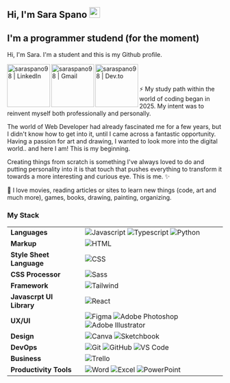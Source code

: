 ## Hi, I'm Sara Spano <img src="https://media.giphy.com/media/hvRJCLFzcasrR4ia7z/giphy.gif" width="25px">


## I'm a programmer studend (for the moment)

Hi, I'm Sara. I'm a student and this is my Github profile. 

<div>
<p>
  <img align="left" alt="saraspano98 | LinkedIn" width="100px" src="https://cdn.vectorstock.com/i/2000v/99/09/linkedin-social-media-icon-template-vector-22339909.avif" />
  <img align="left" alt="saraspano98 | Gmail" width="100px" src="https://cdn.vectorstock.com/i/2000v/56/12/gmail-logo-symbol-vector-46335612.avif" />
  <img align="left" alt="saraspano98 | Dev.to" width="100px" src="https://cdn.vectorstock.com/i/500p/14/99/web-developer-design-vector-5881499.avif" />
</p>
</div>

<br>
<br>


⚡ My study path within the world of coding began in 2025. My intent was to reinvent myself both professionally and personally. 

The world of Web Developer had already fascinated me for a few years, but I didn't know how to get into it, until I came across a fantastic opportunity. Having a passion for art and drawing, I wanted to look more into the digital world.. and here I am! This is my beginning. 

Creating things from scratch is something I've always loved to do and putting personality into it is that touch that pushes everything to transform it towards a more interesting and curious eye. This is me. ✨

🌱 I love movies, reading articles or sites to learn new things (code, art and much more), games, books, drawing, painting, organizing.


### My Stack

| | |
|---|---|
| **Languages** | ![Javascript](https://img.shields.io/badge/-JavaScript-EDD222?style=flat&logo=javascript&logoColor=white) ![Typescript](https://img.shields.io/badge/-TypeScript-3178C6?style=flat&logo=typescript&logoColor=white) ![Python](https://img.shields.io/badge/-Python-3776AB?style=flat&logo=python&logoColor=white) |
| **Markup** | ![HTML](https://img.shields.io/badge/-HTML5-E34F26?style=flat&logo=html5&logoColor=white) |
| **Style Sheet Language** | ![CSS](https://img.shields.io/badge/-CSS3-1572B6?style=flat&logo=css3&logoColor=white) |
| **CSS Processor** | ![Sass](https://img.shields.io/badge/-Sass-CC6699?style=flat&logo=sass&logoColor=white) |
| **Framework** | ![Tailwind](https://img.shields.io/badge/-TailwindCSS-38B2AC?style=flat&logo=tailwind-css&logoColor=white) |
| **Javascrpt UI Library** | ![React](https://img.shields.io/badge/-React-61DAFB?style=flat&logo=react&logoColor=white) |
| **UX/UI** | ![Figma](https://img.shields.io/badge/-Figma-F24E1E?style=flat&logo=figma&logoColor=white) ![Adobe Photoshop](https://img.shields.io/badge/-Photoshop-31A8FF?style=flat&logo=adobe-photoshop&logoColor=white) ![Adobe Illustrator](https://img.shields.io/badge/-Illustrator-FF9A00?style=flat&logo=adobe-illustrator&logoColor=white) |
| **Design** | ![Canva](https://img.shields.io/badge/-Canva-00C4CC?style=flat&logo=canva&logoColor=white) ![Sketchbook](https://img.shields.io/badge/-Sketchbook-6D9DC5?style=flat&logo=sketchbook&logoColor=white) |
| **DevOps** | ![Git](https://img.shields.io/badge/-Git-F05032?style=flat&logo=git&logoColor=white) ![GitHub](https://img.shields.io/badge/-Github-181717?style=flat&logo=github&logoColor=white) ![VS Code](https://img.shields.io/badge/-VSCode-007ACC?style=flat&logo=visual-studio-code&logoColor=white)|
| **Business** | ![Trello](https://img.shields.io/badge/-Trello-0079BF?style=flat&logo=trello&logoColor=white)  | 
| **Productivity Tools** | ![Word](https://img.shields.io/badge/-Word-2B5797?style=flat&logo=microsoft-word&logoColor=white) ![Excel](https://img.shields.io/badge/-Excel-217346?style=flat&logo=microsoft-excel&logoColor=white) ![PowerPoint](https://img.shields.io/badge/-PowerPoint-D24726?style=flat&logo=microsoft-powerpoint&logoColor=white) |
